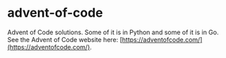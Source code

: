 # advent-of-code
Advent of Code solutions. Some of it is in Python and some of it is in Go. See the Advent of Code website here: [https://adventofcode.com/](https://adventofcode.com/).
